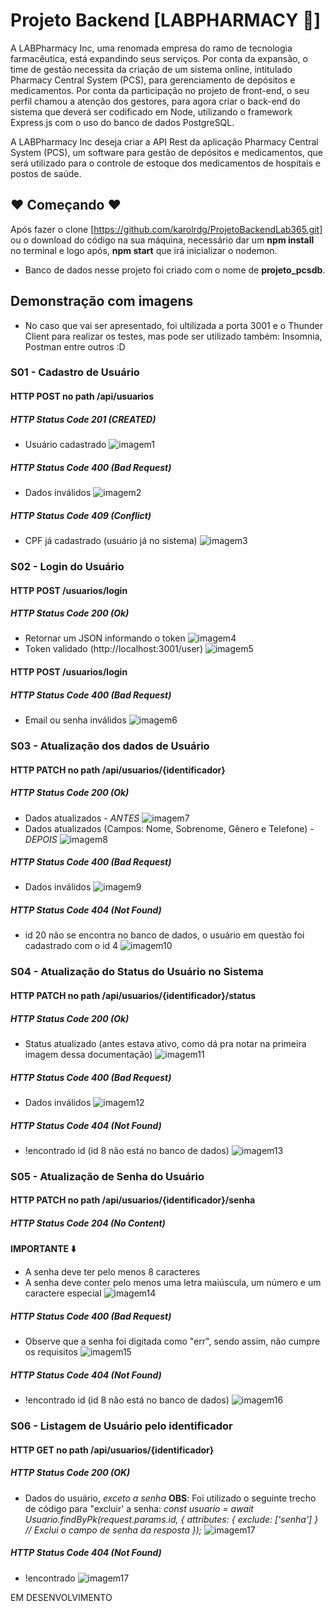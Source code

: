 
# Projeto Backend [LABPHARMACY 💊]

A LABPharmacy Inc, uma renomada empresa do ramo de tecnologia farmacêutica, está expandindo seus serviços. Por conta da expansão, o time de gestão necessita da criação de um sistema online, intitulado Pharmacy Central System (PCS), para gerenciamento de depósitos e medicamentos. Por conta da participação no projeto de front-end, o seu perfil chamou a atenção dos gestores, para agora criar o back-end do sistema que deverá ser codificado em Node, utilizando o framework Express.js com o uso do banco de dados PostgreSQL.

A LABPharmacy Inc deseja criar a API Rest da aplicação Pharmacy Central System (PCS), um software para gestão de depósitos e medicamentos, que será utilizado para o controle de estoque dos medicamentos de hospitais e postos de saúde.





## ❤️ Começando ❤️
Após fazer o clone [https://github.com/karolrdg/ProjetoBackendLab365.git] ou o download do código na sua máquina, necessário dar um **npm install** no terminal e logo após, **npm start** que irá inicializar o nodemon.
* Banco de dados nesse projeto foi criado com o nome de **projeto_pcsdb**.

## Demonstração com imagens
* No caso que vai ser apresentado, foi ultilizada a porta 3001 e o Thunder Client para realizar os testes, mas pode ser utilizado também: Insomnia, Postman entre outros :D

### S01 - Cadastro de Usuário
#### HTTP POST no path /api/usuarios
##### HTTP Status Code 201 (CREATED)
* Usuário cadastrado 
![imagem1](https://raw.githubusercontent.com/karolrdg/ProjetoBackendLab365/main/src/img/usercreated.jpg?token=GHSAT0AAAAAAB5IV2F43WZKNQ7SJ7ZFOKIKZF2FIYA)
##### HTTP Status Code 400 (Bad Request)
* Dados inválidos
![imagem2](https://raw.githubusercontent.com/karolrdg/ProjetoBackendLab365/main/src/img/cpfinvalido.jpg?token=GHSAT0AAAAAAB5IV2F5O2S6542MUVF7FA4WZF2FJKQ)
##### HTTP Status Code 409 (Conflict)
* CPF já cadastrado (usuário já no sistema)
![imagem3](https://github.com/karolrdg/ProjetoBackendLab365/blob/main/src/img/conflict.jpg?raw=true)

### S02 - Login do Usuário
#### HTTP POST /usuarios/login
##### HTTP Status Code 200 (Ok)
* Retornar um JSON informando o token
![imagem4](https://github.com/karolrdg/ProjetoBackendLab365/blob/main/src/img/token.jpg?raw=true)
* Token validado (http://localhost:3001/user)
![imagem5](https://github.com/karolrdg/ProjetoBackendLab365/blob/main/src/img/tokenvalido.jpg?raw=true)
#### HTTP POST /usuarios/login
##### HTTP Status Code 400 (Bad Request)
* Email ou senha inválidos
![imagem6](https://github.com/karolrdg/ProjetoBackendLab365/blob/main/src/img/emailinva.jpg?raw=true)

### S03 - Atualização dos dados de Usuário
#### HTTP PATCH no path /api/usuarios/{identificador}
##### HTTP Status Code 200 (Ok)
* Dados atualizados - *ANTES*
![imagem7](https://github.com/karolrdg/ProjetoBackendLab365/blob/main/src/img/updatedadosantes.jpg?raw=true)
* Dados atualizados (Campos: Nome, Sobrenome, Gênero e Telefone) - *DEPOIS*
![imagem8](https://github.com/karolrdg/ProjetoBackendLab365/blob/main/src/img/updatedadosdepois.jpg?raw=true)
##### HTTP Status Code 400 (Bad Request)
* Dados inválidos
![imagem9](https://github.com/karolrdg/ProjetoBackendLab365/blob/main/src/img/400.jpg?raw=true)
##### HTTP Status Code 404 (Not Found) 
* id 20 não se encontra no banco de dados, o usuário em questão foi cadastrado com o id 4
![imagem10](https://github.com/karolrdg/ProjetoBackendLab365/blob/main/src/img/404.jpg?raw=true)

### S04 - Atualização do Status do Usuário no Sistema
#### HTTP PATCH no path /api/usuarios/{identificador}/status
##### HTTP Status Code 200 (Ok)
* Status atualizado (antes estava ativo, como dá pra notar na primeira imagem dessa documentação)
![imagem11](https://github.com/karolrdg/ProjetoBackendLab365/blob/main/src/img/userstatus200.jpg?raw=true)
##### HTTP Status Code 400 (Bad Request)
* Dados inválidos
![imagem12](https://github.com/karolrdg/ProjetoBackendLab365/blob/main/src/img/bad400status.jpg?raw=true)
##### HTTP Status Code 404 (Not Found) 
* !encontrado id (id 8 não está no banco de dados)
![imagem13](https://github.com/karolrdg/ProjetoBackendLab365/blob/main/src/img/notfoundstatususer.jpg?raw=true)

### S05 - Atualização de Senha do Usuário
#### HTTP PATCH no path /api/usuarios/{identificador}/senha
##### HTTP Status Code 204 (No Content)
**IMPORTANTE ⬇️**
* A senha deve ter pelo menos 8 caracteres
* A senha deve conter pelo menos uma letra maiúscula, um número e um caractere especial
![imagem14](https://raw.githubusercontent.com/karolrdg/ProjetoBackendLab365/main/src/img/senha204.jpg?token=GHSAT0AAAAAAB5IV2F4MQTPPVY6REK2UJCUZF2D6IQ)
##### HTTP Status Code 400 (Bad Request)
* Observe que a senha foi digitada como "err", sendo assim, não cumpre os requisitos
![imagem15](https://raw.githubusercontent.com/karolrdg/ProjetoBackendLab365/main/src/img/senha400.jpg?token=GHSAT0AAAAAAB5IV2F4NAY4LOLEKV6I4DXUZF2EDTA)
##### HTTP Status Code 404 (Not Found)
* !encontrado id (id 8 não está no banco de dados)
![imagem16](https://raw.githubusercontent.com/karolrdg/ProjetoBackendLab365/main/src/img/usuariosenha404.jpg?token=GHSAT0AAAAAAB5IV2F56WW4VNTMN3A2NNEMZF2EOWQ)

### S06 - Listagem de Usuário pelo identificador
#### HTTP GET no path /api/usuarios/{identificador}
##### HTTP Status Code 200 (OK)
* Dados do usuário, *exceto a senha*
**OBS**: Foi utilizado o seguinte trecho de código para "excluir' a senha: *const usuario = await Usuario.findByPk(request.params.id, {
      attributes: { exclude: ['senha'] } // Exclui o campo de senha da resposta
    });*
 ![imagem17](https://raw.githubusercontent.com/karolrdg/ProjetoBackendLab365/main/src/img/listagemsenha200.jpg?token=GHSAT0AAAAAAB5IV2F4ZUHTX57ZPLSANPPMZF2FBMQ)   
##### HTTP Status Code 404 (Not Found)
* !encontrado
 ![imagem17](https://raw.githubusercontent.com/karolrdg/ProjetoBackendLab365/main/src/img/listagem404.jpg?token=GHSAT0AAAAAAB5IV2F4REYTFQ5RP235TBW6ZF2FD6A) 




















EM DESENVOLVIMENTO

